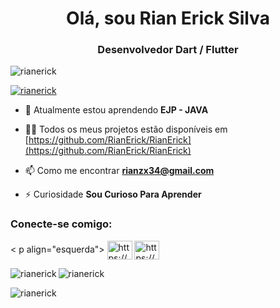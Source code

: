 <h1 align="center">Olá, sou Rian Erick Silva</h1>
<h3 align="center">Desenvolvedor Dart / Flutter</h3>

<p align="left"> <img src="https:/ /komarev.com/ghpvc/?username=rianerick&label=Profile%20views&color=0e75b6&style=flat" alt="rianerick" /> </p>
<p align="left"> <a href="https://github. com/ryo-ma/github-profile-trophy"><img src="https://github-profile-trophy.vercel.app/?username=rianerick" alt="rianerick" /></a> </ p>

- 🌱 Atualmente estou aprendendo **EJP - JAVA**

- 👨‍💻 Todos os meus projetos estão disponíveis em [https://github.com/RianErick/RianErick](https://github.com/RianErick/RianErick)

- 📫 Como me encontrar **rianzx34@gmail.com**

- ⚡ Curiosidade **Sou Curioso Para Aprender**

<h3 align="left">Conecte-se comigo:</h3>
< p align="esquerda">
<a href="https://linkedin.com/in/https://www.linkedin.com/in/rianerick" target="blank"><img align="center" src="https://raw .githubusercontent.com/rahuldkjain/github-profile-readme-generator/master/src/images/icons/Social/linked-in-alt.svg" alt="https://www.linkedin.com/in/rianerick" height="30" width="40" /></a>
<a href="https://instagram.com/https://www.instagram.com/riansvann/" target="blank"><img align="center" src="https://raw.githubusercontent.com/rahuldkjain/github-profile-readme-generator/master/src/images/icons/Social/instagram.svg" alt="https://www .instagram.com/riansvann/" height="30" width="40" /></a>
</p>

<p><img align="left" src="https://github-readme-stats.vercel.app/api/top-langs?username=rianerick&show_icons=true&locale=en&layout=compact" alt="rianerick" /></p>

<p> <img align="center" src="https://github-readme-stats.vercel.app/api?username=rianerick&show_icons=true&locale=en" alt="rianerick" /></p>

<p><img align="center" src="https://github-readme-streak-stats.herokuapp.com/?user=rianerick&" alt="rianerick" /></p>


  



